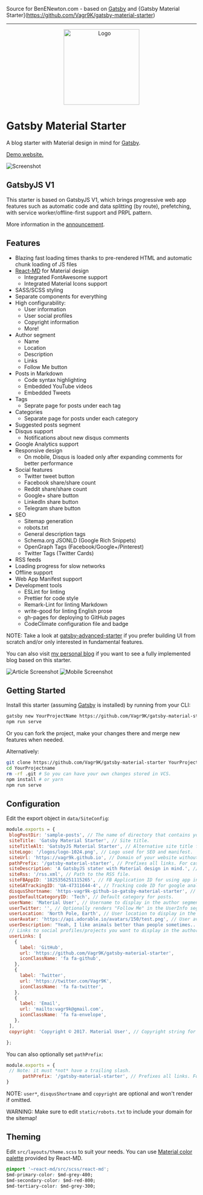 Source for BenENewton.com - based on [Gatsby](https://github.com/gatsbyjs/gatsby/) and {Gatsby Material Starter](https://github.com/Vagr9K/gatsby-material-starter)

---

<div align="center">
    <img src="docs/logo.png" alt="Logo" width='200px' height='200px'/>
</div>

# Gatsby Material Starter
A blog starter with Material design in mind for [Gatsby](https://github.com/gatsbyjs/gatsby/).

[Demo website.](https://vagr9k.github.io/gatsby-material-starter/)

![Screenshot](docs/screenshot.png)

## GatsbyJS V1

This starter is based on GatsbyJS V1, which brings progressive web app features such as automatic code and data splitting (by route), prefetching, with service worker/offline-first support and PRPL pattern.

More information in the [announcement](https://www.gatsbyjs.org/blog/gatsby-first-beta-release/).

## Features

* Blazing fast loading times thanks to pre-rendered HTML and automatic chunk loading of JS files
* [React-MD](https://github.com/mlaursen/react-md) for Material design
  * Integrated FontAwesome support
  * Integrated Material Icons support
* SASS/SCSS styling
* Separate components for everything
* High configurability:
  * User information
  * User social profiles
  * Copyright information
  * More!
* Author segment
  * Name
  * Location
  * Description
  * Links
  * Follow Me button
* Posts in Markdown
  * Code syntax highlighting
  * Embedded YouTube videos
  * Embedded Tweets
* Tags
  * Seprate page for posts under each tag
* Categories
  * Separate page for posts under each category
* Suggested posts segment
* Disqus support
  * Notifications about new disqus comments
* Google Analytics support
* Responsive design
  * On mobile, Disqus is loaded only after expanding comments for better performance
* Social features
  * Twitter tweet button
  * Facebook share/share count
  * Reddit share/share count
  * Google+ share button
  * LinkedIn share button
  * Telegram share button
* SEO
  * Sitemap generation
  * robots.txt
  * General description tags
  * Schema.org JSONLD (Google Rich Snippets)
  * OpenGraph Tags (Facebook/Google+/Pinterest)
  * Twitter Tags (Twitter Cards)
* RSS feeds
* Loading progress for slow networks
* Offline support
* Web App Manifest support
* Development tools
  * ESLint for linting
  * Prettier for code style
  * Remark-Lint for linting Markdown
  * write-good for linting English prose
  * gh-pages for deploying to GitHub pages
  * CodeClimate configuration file and badge

NOTE: Take a look at [gatsby-advanced-starter](https://github.com/Vagr9K/gatsby-advanced-starter) if you prefer building UI from scratch and/or only interested in fundamental features.

You can also visit [my personal blog](https://vagr9k.me) if you want to see a fully implemented blog based on this starter.

![Article Screenshot](docs/screenshot-article.png)
![Mobile Screenshot](docs/screenshot-mobile.png)

## Getting Started

Install this starter (assuming [Gatsby](https://github.com/gatsbyjs/gatsby/) is installed) by running from your CLI:

```sh
gatsby new YourProjectName https://github.com/Vagr9K/gatsby-material-starter
npm run serve
```

Or you can fork the project, make your changes there and merge new features when needed.

Alternatively:

```sh
git clone https://github.com/Vagr9K/gatsby-material-starter YourProjectName # Clone the project
cd YourProjectname
rm -rf .git # So you can have your own changes stored in VCS.
npm install # or yarn
npm run serve
```

## Configuration

 Edit the export object in `data/SiteConfig`:

 ```js
module.exports = {
  blogPostDir: 'sample-posts', // The name of directory that contains your posts.
  siteTitle: 'Gatsby Material Starter', // Site title.
  siteTitleAlt: 'GatsbyJS Material Starter', // Alternative site title for SEO.
  siteLogo: '/logos/logo-1024.png', // Logo used for SEO and manifest.
  siteUrl: 'https://vagr9k.github.io', // Domain of your website without pathPrefix.
  pathPrefix: '/gatsby-material-starter', // Prefixes all links. For cases when deployed to example.github.io/gatsby-material-starter/.
  siteDescription: 'A GatsbyJS stater with Material design in mind.', // Website description used for RSS feeds/meta description tag.
  siteRss: '/rss.xml', // Path to the RSS file.
  siteFBAppID: '1825356251115265', // FB Application ID for using app insights
  siteGATrackingID: 'UA-47311644-4', // Tracking code ID for google analytics.
  disqusShortname: 'https-vagr9k-github-io-gatsby-material-starter', // Disqus shortname.
  postDefaultCategoryID: 'Tech', // Default category for posts.
  userName: 'Material User', // Username to display in the author segment.
  userTwitter: '', // Optionally renders "Follow Me" in the UserInfo segment.
  userLocation: 'North Pole, Earth', // User location to display in the author segment.
  userAvatar: 'https://api.adorable.io/avatars/150/test.png', // User avatar to display in the author segment.
  userDescription: "Yeah, I like animals better than people sometimes... Especially dogs. Dogs are the best. Every time you come home, they act like they haven't seen you in a year. And the good thing about dogs... is they got different dogs for different people.", // User description to display in the author segment.
  // Links to social profiles/projects you want to display in the author segment/navigation bar.
  userLinks: [
    {
      label: 'GitHub',
      url: 'https://github.com/Vagr9K/gatsby-material-starter',
      iconClassName: 'fa fa-github',
    },
    {
      label: 'Twitter',
      url: 'https://twitter.com/Vagr9K',
      iconClassName: 'fa fa-twitter',
    },
    {
      label: 'Email',
      url: 'mailto:vagr9k@gmail.com',
      iconClassName: 'fa fa-envelope',
    },
  ],
  copyright: 'Copyright © 2017. Material User', // Copyright string for the footer of the website and RSS feed.

};
 ```

 You can also optionally set `pathPrefix`:
 ```js
 module.exports = {
  // Note: it must *not* have a trailing slash.
       pathPrefix: '/gatsby-material-starter', // Prefixes all links. For cases when deployed to example.github.io/gatsby-material-starter/.
}

 ```

 NOTE: `user*`, `disqusShortname` and `copyright` are optional and won't render if omitted.

 WARNING: Make sure to edit `static/robots.txt` to include your domain for the sitemap!

## Theming

Edit `src/layouts/theme.scss` to suit your needs.
You can use [Material color palette](https://react-md.mlaursen.com/customization/colors) provided by React-MD.

```css
@import '~react-md/src/scss/react-md';
$md-primary-color: $md-grey-400;
$md-secondary-color: $md-red-800;
$md-tertiary-color: $md-grey-300;
```
